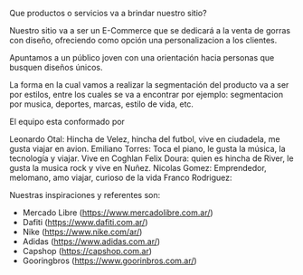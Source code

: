 Que productos o servicios va a brindar nuestro sitio?

Nuestro sitio va a ser un E-Commerce que se dedicará a la venta de gorras con diseño, ofreciendo como opción una personalizacion a los clientes.

Apuntamos a un público joven con una orientación hacia personas que busquen diseños únicos.

La forma en la cual vamos a realizar la segmentación del producto va a ser por estilos, entre los cuales se va a encontrar por ejemplo: segmentacion por musica, deportes, marcas, estilo de vida, etc.

El equipo esta conformado por 

Leonardo Otal: Hincha de Velez, hincha del futbol, vive en ciudadela, me gusta viajar en avion.
Emiliano Torres: Toca el piano, le gusta la música, la tecnología y viajar. Vive en Coghlan
Felix Doura: quien es hincha de River, le gusta la musica rock y vive en Nuñez.
Nicolas Gomez: Emprendedor, melomano, amo viajar, curioso de la vida
Franco Rodriguez:

Nuestras inspiraciones y referentes son: 
- Mercado Libre (https://www.mercadolibre.com.ar/)
- Dafiti (https://www.dafiti.com.ar/)
- Nike (https://www.nike.com/ar/)
- Adidas (https://www.adidas.com.ar/)
- Capshop (https://capshop.com.ar)
- Gooringbros (https://www.goorinbros.com.ar/)

